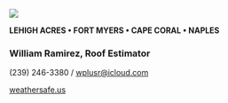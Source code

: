 ![](20253031340-20253031910-ABI-AL132025-GEOCOLOR-1000x1000.gif)


**LEHIGH ACRES • FORT MYERS • CAPE CORAL • NAPLES**


### William Ramirez, Roof Estimator


(239) 246-3380 / [wplusr@icloud.com](mailto:wplusr@icloud.com)


[weathersafe.us](https://weathersafe.us)

